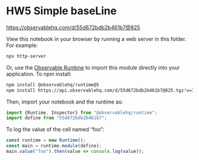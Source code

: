 # HW5 Simple baseLine

https://observablehq.com/d/55d672bdb2b461b7@825

View this notebook in your browser by running a web server in this folder. For
example:

~~~sh
npx http-server
~~~

Or, use the [Observable Runtime](https://github.com/observablehq/runtime) to
import this module directly into your application. To npm install:

~~~sh
npm install @observablehq/runtime@5
npm install https://api.observablehq.com/d/55d672bdb2b461b7@825.tgz?v=3
~~~

Then, import your notebook and the runtime as:

~~~js
import {Runtime, Inspector} from "@observablehq/runtime";
import define from "55d672bdb2b461b7";
~~~

To log the value of the cell named “foo”:

~~~js
const runtime = new Runtime();
const main = runtime.module(define);
main.value("foo").then(value => console.log(value));
~~~

